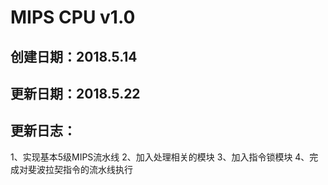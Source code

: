 # MIPS CPU v1.0
## 创建日期：2018.5.14
## 更新日期：2018.5.22
## 更新日志：
1、实现基本5级MIPS流水线
2、加入处理相关的模块
3、加入指令锁模块
4、完成对斐波拉契指令的流水线执行
